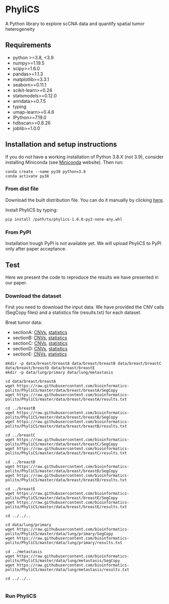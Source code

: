 # PhyliCS
A Python library to explore scCNA data and quantify spatial tumor heterogeneity

## Requirements

- python >=3.8, <3.9
- numpy>=1.19.5
- scipy>=1.6.0
- pandas>=1.1.3 
- matplotlib>=3.3.1
- seaborn>=0.11.1 
- scikit-learn>=0.24
- statsmodels>=0.12.0
- anndata>=0.7.5 
- typing
- umap-learn>=0.4.6
- IPython>=7.19.0
- hdbscan>=0.8.26
- joblib>=1.0.0

## Installation and setup instructions

If you do not have a working installation of Python 3.8.X (not 3.9), consider installing Miniconda (see [Miniconda](https://docs.conda.io/en/latest/miniconda.html) website). Then run:

```
conda create --name py38 python=3.8
conda activate py38
```

### From dist file
Download the built distribution file. 
You can do it manually by clicking [here](https://github.com/bioinformatics-polito/PhyliCS/raw/master/dist/phylics-1.0.0-py3-none-any.whl).

Install PhyliCS by typing:
```
pip install /path/to/phylics-1.0.0-py3-none-any.whl
```

### From PyPI

Installation trough PyPI is not available yet. We will upload PhyliCS to PyPI only after paper acceptance.

## Test
Here we present the code to reproduce the results we have presented in our paper.

### Download the dataset

First you need to download the input data. We have provided the CNV calls (SegCopy files) and a statistics file (results.txt) for each dataset.

Breat tumor data:
- sectionA: [CNVs](https://github.com/bioinformatics-polito/PhyliCS/raw/master/data/breast/breastA/SegCopy), [statistics](https://github.com/bioinformatics-polito/PhyliCS/raw/master/data/breast/breastA/results.txt)
- sectionB: [CNVs](https://github.com/bioinformatics-polito/PhyliCS/raw/master/data/breast/breastB/SegCopy), [statistics](https://github.com/bioinformatics-polito/PhyliCS/raw/master/data/breast/breastB/results.txt)
- sectionC: [CNVs](https://github.com/bioinformatics-polito/PhyliCS/raw/master/data/breast/breastC/SegCopy), [statistics](https://github.com/bioinformatics-polito/PhyliCS/raw/master/data/breast/breastC/results.txt)
- sectionD: [CNVs](https://github.com/bioinformatics-polito/PhyliCS/raw/master/data/breast/breastD/SegCopy), [statistics](https://github.com/bioinformatics-polito/PhyliCS/raw/master/data/breast/breastD/results.txt)
- sectionE: [CNVs](https://github.com/bioinformatics-polito/PhyliCS/raw/master/data/breast/breastE/SegCopy), [statistics](https://github.com/bioinformatics-polito/PhyliCS/raw/master/data/breast/breastE/results.txt)

```
mkdir -p data/breast/breastA data/breast/breastB data/breast/breastC data/breast/breastD data/breast/breastE 
mkdir -p data/lung/primary data/lung/metastasis
    
cd data/breast/breastA
wget https://raw.githubusercontent.com/bioinformatics-polito/PhyliCS/master/data/breast/breastA/SegCopy
wget https://raw.githubusercontent.com/bioinformatics-polito/PhyliCS/master/data/breast/breastA/results.txt
    
cd ../breastB
wget https://raw.githubusercontent.com/bioinformatics-polito/PhyliCS/master/data/breast/breastB/SegCopy
wget https://raw.githubusercontent.com/bioinformatics-polito/PhyliCS/master/data/breast/breastB/results.txt
    
cd ../breastC
wget https://raw.githubusercontent.com/bioinformatics-polito/PhyliCS/master/data/breast/breastC/SegCopy
wget https://raw.githubusercontent.com/bioinformatics-polito/PhyliCS/master/data/breast/breastC/results.txt

cd ../breastD
wget https://raw.githubusercontent.com/bioinformatics-polito/PhyliCS/master/data/breast/breastD/SegCopy
wget https://raw.githubusercontent.com/bioinformatics-polito/PhyliCS/master/data/breast/breastD/results.txt

cd ../breastE
wget https://raw.githubusercontent.com/bioinformatics-polito/PhyliCS/master/data/breast/breastE/SegCopy
wget https://raw.githubusercontent.com/bioinformatics-polito/PhyliCS/master/data/breast/breastE/results.txt

cd ../../..

cd data/lung/primary 
wget https://raw.githubusercontent.com/bioinformatics-polito/PhyliCS/master/data/lung/primary/SegCopy
wget https://raw.githubusercontent.com/bioinformatics-polito/PhyliCS/master/data/lung/primary/results.txt

cd ../metastasis
wget https://raw.githubusercontent.com/bioinformatics-polito/PhyliCS/master/data/lung/metastasis/SegCopy
wget https://raw.githubusercontent.com/bioinformatics-polito/PhyliCS/master/data/lung/metastasis/results.txt

cd ../../..
    
```
### Run PhyliCS
